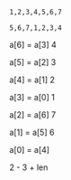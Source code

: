 ```
1,2,3,4,5,6,7

5,6,7,1,2,3,4
```





a[6] = a[3]  4

a[5] = a[2]  3

a[4] = a[1]  2

a[3] = a[0]  1

a[2] = a[6]  7

a[1] = a[5] 6

a[0]  = a[4] 



2 - 3 + len 